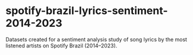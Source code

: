 # spotify-brazil-lyrics-sentiment-2014-2023
Datasets created for a sentiment analysis study of song lyrics by the most listened artists on Spotify Brazil (2014–2023).
